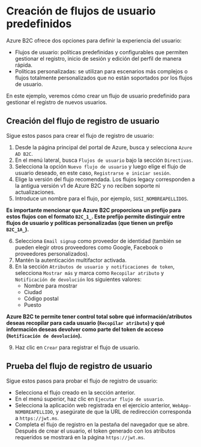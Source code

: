 # Creación de flujos de usuario predefinidos

Azure B2C ofrece dos opciones para definir la experiencia del usuario:
- Flujos de usuario: políticas predefinidas y configurables que permiten gestionar el registro, inicio de sesión y edición del perfil de manera rápida.
- Políticas personalizadas: se utilizan para escenarios más complejos o flujos totalmente personalizados que no están soportados por los flujos de usuario.

En este ejemplo, veremos cómo crear un flujo de usuario predefinido para gestionar el registro de nuevos usuarios.

## Creación del flujo de registro de usuario

Sigue estos pasos para crear el flujo de registro de usuario:

1. Desde la página principal del portal de Azure, busca y selecciona `Azure AD B2C`.
2. En el menú lateral, busca `Flujos de usuario` bajo la sección `Directivas`.
3. Selecciona la opción `Nuevo flujo de usuario` y luego elige el flujo de usuario deseado, en este caso, `Registrarse e iniciar sesión`.
4. Elige la versión del flujo recomendada. Los flujos legacy corresponden a la antigua versión v1 de Azure B2C y no reciben soporte ni actualizaciones.
5. Introduce un nombre para el flujo, por ejemplo, `SUSI_NOMBREAPELLIDOS`.

**Es importante mencionar que Azure B2C proporciona un prefijo para estos flujos con el formato `B2C_1_`. Este prefijo permite distinguir entre flujos de usuario y políticas personalizadas (que tienen un prefijo `B2C_1A_`).**

6. Selecciona `Email signup` como proveedor de identidad (también se pueden elegir otros proveedores como Google, Facebook o proveedores personalizados).
7. Mantén la autenticación multifactor activada.
8. En la sección `Atributos de usuario y notificaciones de token`, selecciona `Mostrar más` y marca como `Recopilar atributo` y `Notificación de devolución` los siguientes valores:
   - Nombre para mostrar
   - Ciudad
   - Código postal
   - Puesto

**Azure B2C te permite tener control total sobre qué información/atributos deseas recopilar para cada usuario (`Recopilar atributo`) y qué información deseas devolver como parte del token de acceso (`Notificación de devolución`).**

9. Haz clic en `Crear` para registrar el flujo de usuario.

## Prueba del flujo de registro de usuario

Sigue estos pasos para probar el flujo de registro de usuario:

- Selecciona el flujo creado en la sección anterior.
- En el menú superior, haz clic en `Ejecutar flujo de usuario`.
- Selecciona la aplicación web registrada en el ejercicio anterior, `WebApp-NOMBREAPELLIDO`, y asegúrate de que la URL de redirección corresponda a `https://jwt.ms`.
- Completa el flujo de registro en la pestaña del navegador que se abre. Después de crear el usuario, el token generado con los atributos requeridos se mostrará en la página `https://jwt.ms`.